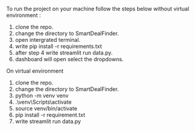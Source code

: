 To run the project on your machine follow the steps below without virtual environment :
  1. clone the repo.
  2. change the directory to SmartDealFinder.
  3. open intergrated terminal.
  4. write pip install -r requirements.txt
  5. after step 4 write streamlit run data.py.
  6. dashboard will open select the dropdowns.

On virtual environment
  1. clone the repo.
  2. change the directory to SmartDealFinder.
  3. python -m venv venv
  4. .\venv\Scripts\activate
  5. source venv/bin/activate
  6. pip install -r requirement.txt
  7. write streamlit run data.py






